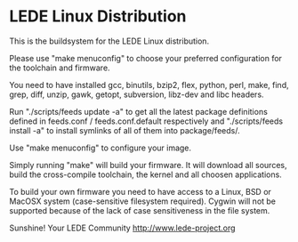 # LEDE Linux Distribution

This is the buildsystem for the LEDE Linux distribution.

Please use "make menuconfig" to choose your preferred
configuration for the toolchain and firmware.

You need to have installed gcc, binutils, bzip2, flex, python, perl, make,
find, grep, diff, unzip, gawk, getopt, subversion, libz-dev and libc headers.

Run "./scripts/feeds update -a" to get all the latest package definitions
defined in feeds.conf / feeds.conf.default respectively
and "./scripts/feeds install -a" to install symlinks of all of them into
package/feeds/.

Use "make menuconfig" to configure your image.

Simply running "make" will build your firmware.
It will download all sources, build the cross-compile toolchain, 
the kernel and all choosen applications.

To build your own firmware you need to have access to a Linux, BSD or MacOSX system
(case-sensitive filesystem required). Cygwin will not be supported because of
the lack of case sensitiveness in the file system.


Sunshine!
	Your LEDE Community
	http://www.lede-project.org


